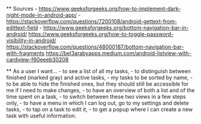 ** Sources
	- https://www.geeksforgeeks.org/how-to-implement-dark-night-mode-in-android-app/
	- https://stackoverflow.com/questions/7200108/android-gettext-from-edittext-field
	- https://www.geeksforgeeks.org/bottom-navigation-bar-in-android/
	https://www.geeksforgeeks.org/how-to-toggle-password-visibility-in-android/
	https://stackoverflow.com/questions/48000187/bottom-navigation-bar-with-fragments
	https://bel3arabyapps.medium.com/android-listview-with-cardview-f60eeeb30208

** As a user I want...
	- to see a list of all my tasks,
	- to distinguish between finished (marked gray) and active tasks,
	- my tasks to be sorted by name,
	- to be able to hide the finished ones, but they should still be accessible for
	  me if I need to make changes,
	- to have an overview of both a list and of the time spent on a task,
	- to switch between these two views in a few steps only,
	- to have a menu in which I can log out, go to my settings and delete tasks,
	- to tap on a task to edit it,
	- to get a popup where I can create a new task with useful information.

